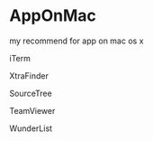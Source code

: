 AppOnMac
========

my recommend for app on mac os x

iTerm

XtraFinder

SourceTree

TeamViewer

WunderList


